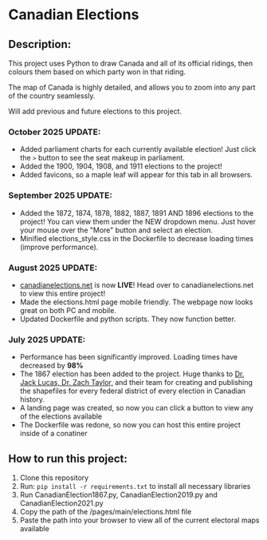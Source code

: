 # Canadian Elections

## Description:
This project uses Python to draw Canada and all of its official ridings, then colours them based on which party won in that riding.

The map of Canada is highly detailed, and allows you to zoom into any part of the country seamlessly.

Will add previous and future elections to this project.

### October 2025 UPDATE:
* Added parliament charts for each currently available election! Just click the `>` button to see 
the seat makeup in parliament.
* Added the 1900, 1904, 1908, and 1911 elections to the project!
* Added favicons, so a maple leaf will appear for this tab in all browsers.

### September 2025 UPDATE:
* Added the 1872, 1874, 1878, 1882, 1887, 1891 AND 1896 elections to the project! You can view them under the NEW dropdown menu. Just hover your mouse over the "More" button and select an election.
* Minified elections_style.css in the Dockerfile to decrease loading times (improve performance).

### August 2025 UPDATE:
* [canadianelections.net](https://canadianelections.net) is now **LIVE**! Head over to canadianelections.net to view this entire project!
* Made the elections.html page mobile friendly. The webpage now looks great on both PC and mobile.
* Updated Dockerfile and python scripts. They now function better.

### July 2025 UPDATE:
* Performance has been significantly improved. Loading times have decreased by **98%**
* The 1867 election has been added to the project. Huge thanks to [Dr. Jack Lucas, Dr. Zach Taylor,](https://borealisdata.ca/file.xhtml?fileId=449029&version=2.0) and their team for creating and publishing the shapefiles for every federal district of every election in Canadian history.
* A landing page was created, so now you can click a button to view any of the elections available
* The Dockerfile was redone, so now you can host this entire project inside of a conatiner

## How to run this project:
1. Clone this repository
2. Run: `pip install -r requirements.txt` to install all necessary libraries
3. Run CanadianElection1867.py, CanadianElection2019.py and CanadianElection2021.py
4. Copy the path of the /pages/main/elections.html file
5. Paste the path into your browser to view all of the current electoral maps available
